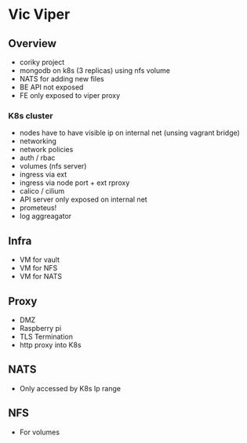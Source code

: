 # Vic Viper

## Overview
* coriky project
* mongodb on k8s (3 replicas) using nfs volume
* NATS for adding new files
* BE API not exposed
* FE only exposed to viper proxy

### K8s cluster
* nodes have to have visible ip on internal net (unsing vagrant bridge)
* networking
* network policies
* auth / rbac
* volumes (nfs server)
* ingress via ext
* ingress via node port + ext rproxy
* calico / cilium
* API server only exposed on internal net
* prometeus!
* log aggreagator

## Infra
* VM for vault
* VM for NFS
* VM for NATS

## Proxy
* DMZ
* Raspberry pi
* TLS Termination
* http proxy into K8s

## NATS
* Only accessed by K8s Ip range

## NFS
* For volumes

